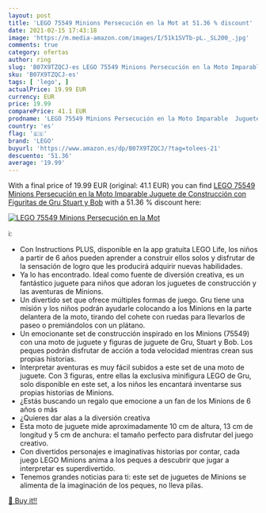 ```yaml
---
layout: post
title: 'LEGO 75549 Minions Persecución en la Mot at 51.36 % discount'
date: 2021-02-15 17:43:18
image: 'https://m.media-amazon.com/images/I/51k1SVTb-pL._SL200_.jpg'
comments: true
category: ofertas
author: ring
slug: 'B07X9TZQCJ-es LEGO 75549 Minions Persecución en la Moto Imparable...'
sku: 'B07X9TZQCJ-es'
tags: [ 'lego', ]
actualPrice: 19.99 EUR
currency: EUR
price: 19.99
comparePrice: 41.1 EUR
prodname: 'LEGO 75549 Minions Persecución en la Moto Imparable  Juguete de Construcción con Figuritas de Gru  Stuart y Bob'
country: 'es'
flag: '🇪🇸'
brand: 'LEGO'
buyurl: 'https://www.amazon.es/dp/B07X9TZQCJ/?tag=tolees-21'
descuento: '51.36'
average: '19.99'
---
```


With a final price of 19.99 EUR (original: 41.1 EUR) you can find [LEGO 75549 Minions Persecución en la Moto Imparable  Juguete de Construcción con Figuritas de Gru  Stuart y Bob](https://www.amazon.es/dp/B07X9TZQCJ/?tag=tolees-21) with a  51.36 % discount here:

[![LEGO 75549 Minions Persecución en la Mot](https://m.media-amazon.com/images/I/51k1SVTb-pL._SL200_.jpg)](https://www.amazon.es/dp/B07X9TZQCJ/?tag=tolees-21)

ℹ️:

- Con Instructions PLUS, disponible en la app gratuita LEGO Life, los niños a partir de 6 años pueden aprender a construir ellos solos y disfrutar de la sensación de logro que les producirá adquirir nuevas habilidades.
- Ya lo has encontrado. Ideal como fuente de diversión creativa, es un fantástico juguete para niños que adoran los juguetes de construcción y las aventuras de Minions.
- Un divertido set que ofrece múltiples formas de juego. Gru tiene una misión y los niños podrán ayudarle colocando a los Minions en la parte delantera de la moto, tirando del cohete con ruedas para llevarlos de paseo o premiándolos con un plátano.
- Un emocionante set de construcción inspirado en los Minions (75549) con una moto de juguete y figuras de juguete de Gru, Stuart y Bob. Los peques podrán disfrutar de acción a toda velocidad mientras crean sus propias historias.
- Interpretar aventuras es muy fácil subidos a este set de una moto de juguete. Con 3 figuras, entre ellas la exclusiva minifigura LEGO de Gru, solo disponible en este set, a los niños les encantará inventarse sus propias historias de Minions.
- ¿Estás buscando un regalo que emocione a un fan de los Minions de 6 años o más
- ¿Quieres dar alas a la diversión creativa
- Esta moto de juguete mide aproximadamente 10 cm de altura, 13 cm de longitud y 5 cm de anchura: el tamaño perfecto para disfrutar del juego creativo.
- Con divertidos personajes e imaginativas historias por contar, cada juego LEGO Minions anima a los peques a descubrir que jugar a interpretar es superdivertido.
- Tenemos grandes noticias para ti: este set de juguetes de Minions se alimenta de la imaginación de los peques, no lleva pilas.

[🛒 Buy it!!](https://www.amazon.es/dp/B07X9TZQCJ/?tag=tolees-21)

